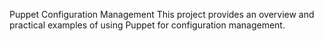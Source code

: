 Puppet Configuration Management
This project provides an overview and practical examples of using Puppet for configuration management. 
